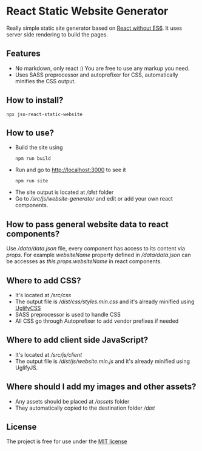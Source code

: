 # React Static Website Generator
Really simple static site generator based on [React without ES6](https://reactjs.org/docs/react-without-es6.html). It uses  server side rendering to build the pages. 

## Features
           
- No markdown, only react :) You are free to use any markup you need.
- Uses SASS preprocessor and autoprefixer for CSS, automatically minifies the CSS output.

## How to install?

```
npx jso-react-static-website
```

## How to use?

- Build the site using 
    ```
    npm run build
    ```
- Run and go to [http://localhost:3000](http://localhost:3000) to see it
    ```
    npm run site
    ```    
- The site output is located at */dist* folder  
- Go to */src/js/website-generator* and edit or add your own react components.

## How to pass general website data to react components?

Use */data/data.json* file, every component has access to its content via *props*. For example *websiteName* property defined in */data/data.json* can be accesses as *this.props.websiteName* in react components. 

## Where to add CSS?

- It's located at */src/css*
- The output file is */dist/css/styles.min.css* and it's already minified using [UglifyCSS](https://github.com/fmarcia/uglifycss)
- SASS preprocessor is used to handle CSS
- All CSS go through Autoprefixer to add vendor prefixes if needed

## Where to add client side JavaScript?

- It's located at */src/js/client*
- The output file is */dist/js/website.min.js* and it's already minified using UglifyJS.

## Where should I add my images and other assets?

- Any assets should be placed at */assets* folder
- They automatically copied to the destination folder */dist*

## License

The project is free for use under the [MIT license](https://opensource.org/licenses/MIT)